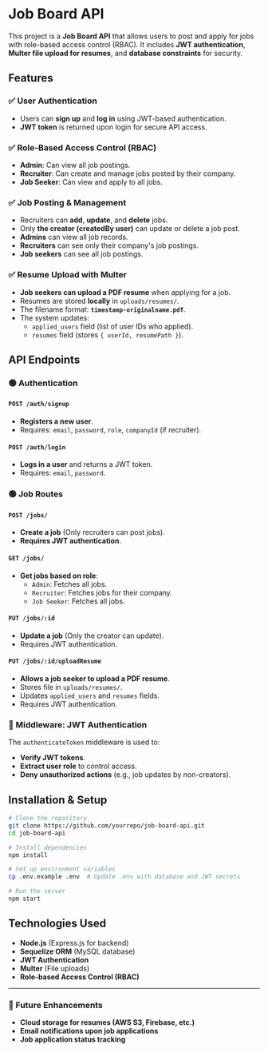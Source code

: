 # Job Board API

This project is a **Job Board API** that allows users to post and apply for jobs with role-based access control (RBAC). It includes **JWT authentication**, **Multer file upload for resumes**, and **database constraints** for security.

## Features

### ✅ User Authentication
- Users can **sign up** and **log in** using JWT-based authentication.
- **JWT token** is returned upon login for secure API access.

### ✅ Role-Based Access Control (RBAC)
- **Admin**: Can view all job postings.
- **Recruiter**: Can create and manage jobs posted by their company.
- **Job Seeker**: Can view and apply to all jobs.

### ✅ Job Posting & Management
- Recruiters can **add**, **update**, and **delete** jobs.
- Only **the creator (createdBy user)** can update or delete a job post.
- **Admins** can view all job records.
- **Recruiters** can see only their company's job postings.
- **Job seekers** can see all job postings.

### ✅ Resume Upload with Multer
- **Job seekers can upload a PDF resume** when applying for a job.
- Resumes are stored **locally** in `uploads/resumes/`.
- The filename format: **`timestamp-originalname.pdf`**.
- The system updates:
  - `applied_users` field (list of user IDs who applied).
  - `resumes` field (stores `{ userId, resumePath }`).

## API Endpoints

### 🟢 Authentication
#### `POST /auth/signup`
- **Registers a new user**.
- Requires: `email`, `password`, `role`, `companyId` (if recruiter).

#### `POST /auth/login`
- **Logs in a user** and returns a JWT token.
- Requires: `email`, `password`.

### 🟢 Job Routes
#### `POST /jobs/`
- **Create a job** (Only recruiters can post jobs).
- **Requires JWT authentication**.

#### `GET /jobs/`
- **Get jobs based on role**:
  - `Admin`: Fetches all jobs.
  - `Recruiter`: Fetches jobs for their company.
  - `Job Seeker`: Fetches all jobs.

#### `PUT /jobs/:id`
- **Update a job** (Only the creator can update).
- Requires JWT authentication.

#### `PUT /jobs/:id/uploadResume`
- **Allows a job seeker to upload a PDF resume**.
- Stores file in `uploads/resumes/`.
- Updates `applied_users` and `resumes` fields.
- Requires JWT authentication.

### 🔐 Middleware: JWT Authentication
The `authenticateToken` middleware is used to:
- **Verify JWT tokens**.
- **Extract user role** to control access.
- **Deny unauthorized actions** (e.g., job updates by non-creators).

## Installation & Setup
```bash
# Clone the repository
git clone https://github.com/yourrepo/job-board-api.git
cd job-board-api

# Install dependencies
npm install

# Set up environment variables
cp .env.example .env  # Update .env with database and JWT secrets

# Run the server
npm start
```

## Technologies Used
- **Node.js** (Express.js for backend)
- **Sequelize ORM** (MySQL database)
- **JWT Authentication**
- **Multer** (File uploads)
- **Role-based Access Control (RBAC)**

---

### 🚀 Future Enhancements
- **Cloud storage for resumes (AWS S3, Firebase, etc.)**
- **Email notifications upon job applications**
- **Job application status tracking**


